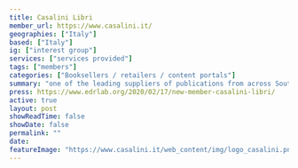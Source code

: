 ```yaml
---
title: Casalini Libri 
member_url: https://www.casalini.it/
geographies: ["Italy"]
based: ["Italy"]
ig: ["interest group"] 
services: ["services provided"] 
tags: ["members"]
categories: ["Booksellers / retailers / content portals"]
summary: "one of the leading suppliers of publications from across Southern Europe to libraries and institutions worldwide."
press: https://www.edrlab.org/2020/02/17/new-member-casalini-libri/
active: true
layout: post
showReadTime: false
showDate: false
permalink: ""
date: 
featureImage: "https://www.casalini.it/web_content/img/logo_casalini.png"
---
```

